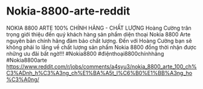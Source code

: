 # Nokia-8800-arte-reddit
NOKIA 8800 ARTE 100% CHÍNH HÃNG - CHẤT LƯỢNG Hoàng Cường trân trọng giới thiệu đến quý khách hàng sản phẩm diện thoại Nokia 8800 Arte nguyên bản chính hãng đảm bảo chất lượng.  Đến với Hoàng Cường bạn sẽ không phải lo lắng về chất lượng sản phẩm Nokia 8800 đồng thời nhận được những ưu đãi bất ngờ!!! #Nokia8800 #điệnthoại8800chínhhãng  #Nokia8800arte https://www.reddit.com/r/jobs/comments/a4syu3/nokia_8800_arte_100_ch%C3%ADnh_h%C3%A3ng_ch%E1%BA%A5t_l%C6%B0%E1%BB%A3ng_ho%C3%A0ng/
